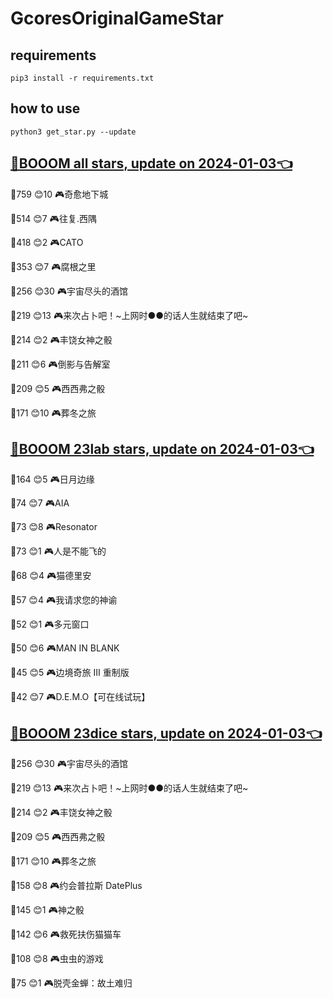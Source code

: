 # GcoresOriginalGameStar

## requirements
```
pip3 install -r requirements.txt
```

## how to use
```
python3 get_star.py --update
```

## [🔗BOOOM all stars, update on 2024-01-03👈](https://raw.githack.com/sichaozhang1112/GcoresOriginalGameStar/main/all.html) 
🌟759 😊10  🎮奇愈地下城              

🌟514 😊7   🎮往复.西隅              

🌟418 😊2   🎮CATO               

🌟353 😊7   🎮腐根之里               

🌟256 😊30  🎮宇宙尽头的酒馆            

🌟219 😊13  🎮来次占卜吧！~上网时●●的话人生就结束了吧~

🌟214 😊2   🎮丰饶女神之骰             

🌟211 😊6   🎮倒影与告解室             

🌟209 😊5   🎮西西弗之骰              

🌟171 😊10  🎮葬冬之旅               

## [🔗BOOOM 23lab stars, update on 2024-01-03👈](https://raw.githack.com/sichaozhang1112/GcoresOriginalGameStar/main/23lab.html) 
🌟164 😊5   🎮日月边缘               

🌟74  😊7   🎮AIA                

🌟73  😊8   🎮Resonator          

🌟73  😊1   🎮人是不能飞的             

🌟68  😊4   🎮猫德里安               

🌟57  😊4   🎮我请求您的神谕            

🌟52  😊1   🎮多元窗口               

🌟50  😊6   🎮MAN IN BLANK       

🌟45  😊5   🎮边境奇旅 III 重制版       

🌟42  😊7   🎮D.E.M.O【可在线试玩】     

## [🔗BOOOM 23dice stars, update on 2024-01-03👈](https://raw.githack.com/sichaozhang1112/GcoresOriginalGameStar/main/23dice.html) 
🌟256 😊30  🎮宇宙尽头的酒馆            

🌟219 😊13  🎮来次占卜吧！~上网时●●的话人生就结束了吧~

🌟214 😊2   🎮丰饶女神之骰             

🌟209 😊5   🎮西西弗之骰              

🌟171 😊10  🎮葬冬之旅               

🌟158 😊8   🎮约会普拉斯 DatePlus     

🌟145 😊1   🎮神之骰                

🌟142 😊6   🎮救死扶伤猫猫车            

🌟108 😊8   🎮虫虫的游戏              

🌟75  😊1   🎮脱壳金蝉：故土难归          

